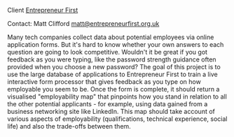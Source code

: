 Client [Entrepreneur First](Entrepreneur_First "wikilink")

Contact: Matt Clifford <matt@entrepreneurfirst.org.uk>

Many tech companies collect data about potential employees via online
application forms. But it's hard to know whether your own answers to
each question are going to look competitive. Wouldn't it be great if you
got feedback as you were typing, like the password strength guidance
often provided when you choose a new password? The goal of this project
is to use the large database of applications to Entrepreneur First to
train a live interactive form processor that gives feedback as you type
on how employable you seem to be. Once the form is complete, it should
return a visualised "employability map" that pinpoints how you stand in
relation to all the other potential applicants - for example, using data
gained from a business networking site like LinkedIn. This map should
take account of various aspects of employability (qualifications,
technical experience, social life) and also the trade-offs between them.